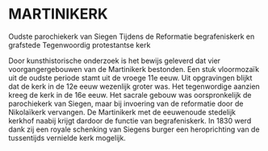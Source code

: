 # MARTINIKERK

Oudste parochiekerk van  Siegen
Tijdens de  Reformatie begrafeniskerk en grafstede
Tegenwoordig protestantse kerk

Door kunsthistorische onderzoek is het bewijs geleverd dat vier voorgangergebouwen van de Martinikerk bestonden. Een stuk vloormozaïk uit de oudste periode stamt uit de vroege 11e eeuw. Uit opgravingen blijkt dat de kerk in de 12e eeuw wezenlijk groter was. Het tegenwordige aanzien kreeg de kerk in de 16e eeuw. Het sacrale gebouw was oorspronkelijk de parochiekerk van Siegen, maar bij invoering van de reformatie door de Nikolaïkerk vervangen. De Martinikerk met de eeuwenoude stedelijk kerkhof naabij krijgt dardoor de functie van begrafeniskerk. In 1830 werd dank zij een royale schenking van Siegens burger een heroprichting van de tussentijds vernielde kerk mogelijk.
